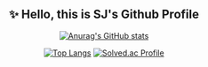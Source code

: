 <div align = "center">

## ✨ Hello, this is SJ's Github Profile
  
[![Anurag's GitHub stats](https://github-readme-stats.vercel.app/api?username=sjy2335)](https://github.com/anuraghazra/github-readme-stats) 

[![Top Langs](https://github-readme-stats.vercel.app/api/top-langs/?username=sjy2335&layout=compact&hide=html,jupyter%20notebook,scss,css,shell)](https://github.com/anuraghazra/github-readme-stats) [![Solved.ac Profile](http://mazassumnida.wtf/api/generate_badge?boj=joey1109)](https://solved.ac/joey1109) 

</div>
